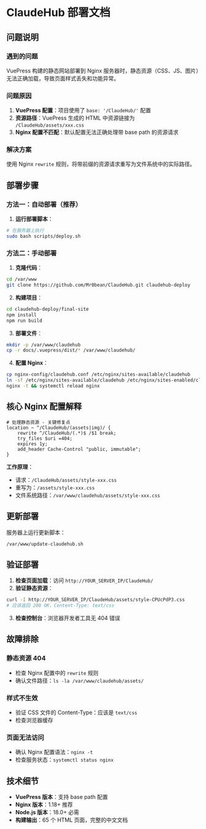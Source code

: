 # ClaudeHub 部署文档

## 问题说明

### 遇到的问题
VuePress 构建的静态网站部署到 Nginx 服务器时，静态资源（CSS、JS、图片）无法正确加载，导致页面样式丢失和功能异常。

### 问题原因
1. **VuePress 配置**：项目使用了 `base: '/ClaudeHub/'` 配置
2. **资源路径**：VuePress 生成的 HTML 中资源链接为 `/ClaudeHub/assets/xxx.css`
3. **Nginx 配置不匹配**：默认配置无法正确处理带 base path 的资源请求

### 解决方案
使用 Nginx `rewrite` 规则，将带前缀的资源请求重写为文件系统中的实际路径。

## 部署步骤

### 方法一：自动部署（推荐）

1. **运行部署脚本**：
```bash
# 在服务器上执行
sudo bash scripts/deploy.sh
```

### 方法二：手动部署

1. **克隆代码**：
```bash
cd /var/www
git clone https://github.com/Mr0bean/ClaudeHub.git claudehub-deploy
```

2. **构建项目**：
```bash
cd claudehub-deploy/final-site
npm install
npm run build
```

3. **部署文件**：
```bash
mkdir -p /var/www/claudehub
cp -r docs/.vuepress/dist/* /var/www/claudehub/
```

4. **配置 Nginx**：
```bash
cp nginx-config/claudehub.conf /etc/nginx/sites-available/claudehub
ln -sf /etc/nginx/sites-available/claudehub /etc/nginx/sites-enabled/claudehub
nginx -t && systemctl reload nginx
```

## 核心 Nginx 配置解释

```nginx
# 处理静态资源 - 关键修复点
location ~ ^/ClaudeHub/(assets|img)/ {
    rewrite ^/ClaudeHub/(.*)$ /$1 break;
    try_files $uri =404;
    expires 1y;
    add_header Cache-Control "public, immutable";
}
```

**工作原理**：
- 请求：`/ClaudeHub/assets/style-xxx.css`
- 重写为：`/assets/style-xxx.css`
- 文件系统路径：`/var/www/claudehub/assets/style-xxx.css`

## 更新部署

服务器上运行更新脚本：
```bash
/var/www/update-claudehub.sh
```

## 验证部署

1. **检查页面加载**：访问 `http://YOUR_SERVER_IP/ClaudeHub/`
2. **验证静态资源**：
```bash
curl -I http://YOUR_SERVER_IP/ClaudeHub/assets/style-CPUcPdP3.css
# 应该返回 200 OK，Content-Type: text/css
```
3. **检查控制台**：浏览器开发者工具无 404 错误

## 故障排除

### 静态资源 404
- 检查 Nginx 配置中的 `rewrite` 规则
- 确认文件路径：`ls -la /var/www/claudehub/assets/`

### 样式不生效
- 验证 CSS 文件的 Content-Type：应该是 `text/css`
- 检查浏览器缓存

### 页面无法访问
- 确认 Nginx 配置语法：`nginx -t`
- 检查服务状态：`systemctl status nginx`

## 技术细节

- **VuePress 版本**：支持 base path 配置
- **Nginx 版本**：1.18+ 推荐
- **Node.js 版本**：18.0+ 必需
- **构建输出**：65 个 HTML 页面，完整的中文文档